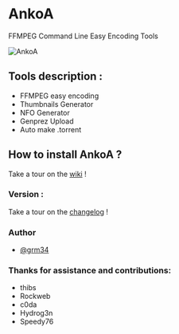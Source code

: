 AnkoA
=====

FFMPEG Command Line Easy Encoding Tools

![AnkoA](http://i.imgur.com/BlG3BNs.png "AnkoA")

## Tools description :

* FFMPEG easy encoding
* Thumbnails Generator
* NFO Generator
* Genprez Upload
* Auto make .torrent

## How to install AnkoA ?

Take a tour on the [wiki](https://github.com/grm34/AnkoA/wiki) !

### Version :

Take a tour on the [changelog](https://github.com/grm34/AnkoA/wiki/changelog) !

### Author

* [@grm34](https://github.com/grm34)

### Thanks for assistance and contributions:

* thibs
* Rockweb
* c0da
* Hydrog3n
* Speedy76
